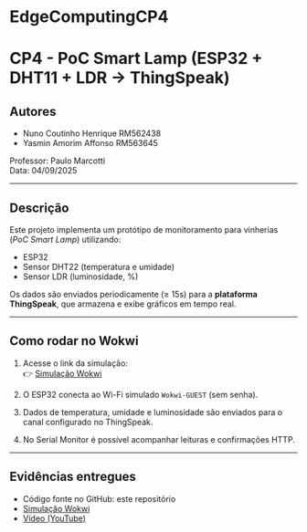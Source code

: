 # EdgeComputingCP4
# CP4 - PoC Smart Lamp (ESP32 + DHT11 + LDR → ThingSpeak)

## Autores
- Nuno Coutinho Henrique RM562438
- Yasmin Amorim Affonso RM563645

Professor: Paulo Marcotti  
Data: 04/09/2025  

---

## Descrição
Este projeto implementa um protótipo de monitoramento para vinherias (*PoC Smart Lamp*) utilizando:
- ESP32
- Sensor DHT22 (temperatura e umidade)
- Sensor LDR (luminosidade, %)

Os dados são enviados periodicamente (≥ 15s) para a **plataforma ThingSpeak**, que armazena e exibe gráficos em tempo real.

---

## Como rodar no Wokwi
1. Acesse o link da simulação:  
   👉 [Simulação Wokwi](https://wokwi.com/projects/442214424556517377)

2. O ESP32 conecta ao Wi-Fi simulado `Wokwi-GUEST` (sem senha).  
3. Dados de temperatura, umidade e luminosidade são enviados para o canal configurado no ThingSpeak.  
4. No Serial Monitor é possível acompanhar leituras e confirmações HTTP.

---

## Evidências entregues
- Código fonte no GitHub: este repositório  
- [Simulação Wokwi](https://wokwi.com/projects/442214424556517377)  
- [Vídeo (YouTube)](INSERIR_LINK_AQUI)  
